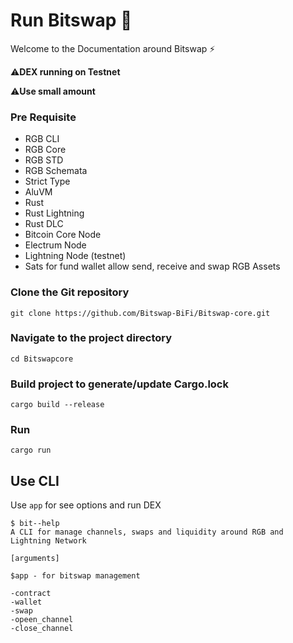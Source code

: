 # Run Bitswap 💱

Welcome to the Documentation around Bitswap ⚡

⚠️**DEX running on Testnet**

⚠️**Use small amount**

### Pre Requisite

- RGB CLI
- RGB Core
- RGB STD
- RGB Schemata
- Strict Type
- AluVM
- Rust
- Rust Lightning
- Rust DLC
- Bitcoin Core Node
- Electrum Node
- Lightning Node (testnet)
- Sats for fund wallet allow send, receive and swap RGB Assets

### Clone the Git repository

```git
git clone https://github.com/Bitswap-BiFi/Bitswap-core.git
```

### Navigate to the project directory
```cd
cd Bitswapcore
```

### Build project to generate/update Cargo.lock
```cargo
cargo build --release
```

### Run

```cargo
cargo run
```

## Use CLI

Use ``app`` for see options and run DEX
```cli
$ bit--help
A CLI for manage channels, swaps and liquidity around RGB and Lightning Network

[arguments]

$app - for bitswap management

-contract
-wallet
-swap
-opeen_channel
-close_channel

```
